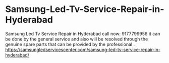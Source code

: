 # Samsung-Led-Tv-Service-Repair-in-Hyderabad
Samsung Led Tv Service Repair in Hyderabad call now: 9177799956 it can be done by the general service and also will be resolved through the genuine spare parts that can be provided by the professional . https://samsungledservicescenter.com/samsung-led-tv-service-repair-in-hyderabad/
